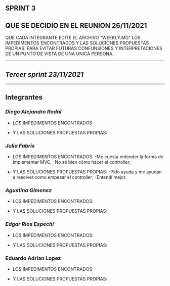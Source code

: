 
## **SPRINT 3**

## **QUE SE DECIDIO EN EL REUNION 26/11/2021**
QUE CADA INTEGRANTE EDITE EL ARCHIVO "WEEKLY.MD"
LOS IMPEDIMENTOS ENCONTRADOS Y LAS SOLUCIONES PROPUESTAS PROPIAS.
PARA EVITAR FUTURAS CONFUNSIONES Y INTERPRETACIONES DE UN PUNTO DE VISTA DE UNA UNICA PERSONA.

___
## ***Tercer sprint 23/11/2021***
_ _ _ 

## **Integrantes**

### *Diego Alejandro Rodal*

- LOS IMPEDIMENTOS ENCONTRADOS:

- Y LAS SOLUCIONES PROPUESTAS PROPIAS:

### *Julia Fabris*

- LOS IMPEDIMENTOS ENCONTRADOS:
-Me cuesta entender la forma de implementar MVC;
-No sé bien cómo hacer el controller;

- Y LAS SOLUCIONES PROPUESTAS PROPIAS:
-Pido ayuda y me ayudan a resolver como empezar el controller;
-Entendí mejor.

### *Agustina Gimenez*

- LOS IMPEDIMENTOS ENCONTRADOS:

- Y LAS SOLUCIONES PROPUESTAS PROPIAS:

### *Edgar Rios Espechi*

- LOS IMPEDIMENTOS ENCONTRADOS:

- Y LAS SOLUCIONES PROPUESTAS PROPIAS:

### Eduardo Adrian Lopez

- LOS IMPEDIMENTOS ENCONTRADOS:

- Y LAS SOLUCIONES PROPUESTAS PROPIAS:
